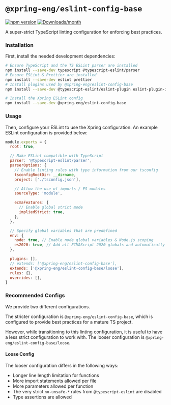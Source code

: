 # `@xpring-eng/eslint-config-base`

[![npm version](https://img.shields.io/npm/v/@xpring-eng/eslint-config-base.svg)](https://www.npmjs.com/package/@xpring-eng/eslint-config-base)
[![Downloads/month](https://img.shields.io/npm/dm/@xpring-eng/eslint-config-base.svg)](http://www.npmtrends.com/@xpring-eng/eslint-config-base)

A super-strict TypeScript linting configuration for enforcing best practices.

### Installation

First, install the needed development dependencies:

```sh
# Ensure TypeScript and the TS ESLint parser are installed
npm install --save-dev typescript @typescript-eslint/parser
# Ensure ESLint & Prettier are installed
npm install --save-dev eslint prettier
# Install plugins used by @xpring-eng/eslint-config-base
npm install --save-dev @typescript-eslint/eslint-plugin eslint-plugin-import eslint-plugin-prettier eslint-plugin-jsdoc eslint-plugin-tsdoc eslint-plugin-array-func eslint-plugin-eslint-comments eslint-plugin-node

# Install the Xpring ESLint config
npm install --save-dev @xpring-eng/eslint-config-base
```

### Usage

Then, configure your ESLint to use the Xpring configuration. An example ESLint configuration is provided below:

```js
module.exports = {
  root: true,

  // Make ESLint compatible with TypeScript
  parser: '@typescript-eslint/parser',
  parserOptions: {
    // Enable linting rules with type information from our tsconfig
    tsconfigRootDir: __dirname,
    project: ['./tsconfig.json'],

    // Allow the use of imports / ES modules
    sourceType: 'module',

    ecmaFeatures: {
      // Enable global strict mode
      impliedStrict: true,
    },
  },

  // Specify global variables that are predefined
  env: {
    node: true, // Enable node global variables & Node.js scoping
    es2020: true, // Add all ECMAScript 2020 globals and automatically set the ecmaVersion parser option to ES2020
  },

  plugins: [],
  // extends: ['@xpring-eng/eslint-config-base'],
  extends: ['@xpring-eng/eslint-config-base/loose'],
  rules: {},
  overrides: [],
}
```

### Recommended Configs

We provide two different configurations.

The stricter configuration is `@xpring-eng/eslint-config-base`, which is configured to provide best practices for a mature TS project.

However, while transitioning to this linting configuration, it is useful to have a less strict configuration to work with.
The looser configuration is `@xpring-eng/eslint-config-base/loose`.

#### Loose Config

The looser configuration differs in the following ways:

- Longer line length limitation for functions
- More import statements allowed per file
- More parameters allowed per function
- The very strict `no-unsafe-*` rules from `@typescript-eslint` are disabled
- Type assertions are allowed
